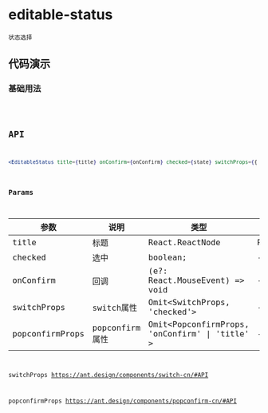# editable-status

`状态选择`


## 代码演示

### 基础用法
<code src="./editable-status-use.tsx" />


## API

```jsx | pure
<EditableStatus title={title} onConfirm={onConfirm} checked={state} switchProps={{ ...checkedChildren, disabled }} popconfirmProps={{ disabled }} />
```


### Params
| 参数            | 说明           | 类型                                               | 默认值          |
| --------------- | -------------- | -------------------------------------------------- | --------------- |
| title           | 标题           | React.ReactNode                                    | RenderFunction; | -
| checked         | 选中           | boolean;                                           | -               |
| onConfirm       | 回调           | (e?: React.MouseEvent) => void                     | -               |
| switchProps     | switch属性     | Omit<SwitchProps, \'checked\'>                     | -               |
| popconfirmProps | popconfirm属性 | Omit<PopconfirmProps, \'onConfirm\' \| \'title\' > | -               |

switchProps     https://ant.design/components/switch-cn/#API

popconfirmProps https://ant.design/components/popconfirm-cn/#API
